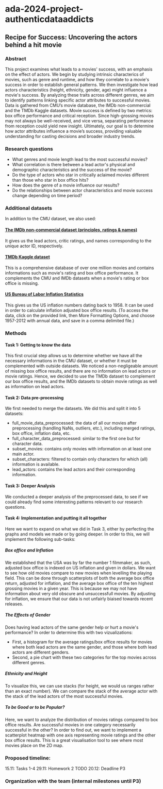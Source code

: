 # ada-2024-project-authenticdataaddicts

## Recipe for Success: Uncovering the actors behind a hit movie

### Abstract
This project examines what leads to a movies' success, with an emphasis on the effect of actors. We begin by studying intrinsic characterics of movies, such as genre and runtime, and how they correlate to a movie's success in order to establish general patterns. We then investigate how lead actors characteristics (height, ethnicity, gender, age) might influence a movie's success. By analyzing these traits across different genres, we aim to identify patterns linking specific actor attributes to successful movies. Data is gathered from CMU’s movie database, the IMDb non-commercial and the TMDb Kaggle datasets. Movie success is defined by two metrics: box office performance and critical reception. Since high-grossing movies may not always be well-received, and vice versa, separating performance from reception could yield new insight. Ultimately, our goal is to determine how actor attributes influence a movie’s success, providing valuable understanding for casting decisions and broader industry trends.

### Research questions
- What genres and movie length lead to the most successful movies?
- What correlation is there between a lead actor's physical and demographic characteristics and the success of the movie?
- Do the type of actors who star in critically aclaimed movies different than those who star in box office hits? 
- How does the genre of a movie influence our results? 
- Do the relationships between actor characteristics and movie success change depending on time period?

### Additional datasets
In addition to the CMU dataset, we also used:
#### [The IMDb non-commercial dataset (principles, ratings & names)](https://datasets.imdbws.com)
It gives us the lead actors, critic ratings, and names corresponding to the unique actor ID, respectively.
#### [TMDb Kaggle dataset](https://www.kaggle.com/datasets/asaniczka/tmdb-movies-dataset-2023-930k-movies?resource=download)
This is a comprehensive database of over one million movies and contains informations such as movie's rating and box office performance. It complements the CMU and IMDb datasets when a movie's rating or box office is missing. 
#### [US Bureau of Labor Inflation Statistics](https://data.bls.gov/timeseries/CUUR0000SA0L1E?output_view=pct_12mths)
This gives us the US inflation numbers dating back to 1958. It can be used in order to calculate inflation adjusted box office results. (To access the data, click on the provided link, then More Formatting Options, and choose 1957-2012 with annual data, and save in a comma delimited file.)

### Methods
#### Task 1: Getting to know the data
This first crucial step allows us to determine whether we have all the necessary informations in the CMU dataset, or whether it must be complemented with outside datasets. We noticed a non-negligeable amount of missing box office results, and there are no information on lead actors or movie ratings. Hence, we decided to use the TMDb dataset to complement our box office results, and the IMDb datasets to obtain movie ratings as well as information on lead actors. 
#### Task 2: Data pre-processing
We first needed to merge the datasets. We did this and split it into 5 datasets:
- full_movie_data_preprocessed: the data of all our movies after preprocessing (handling NaNs, outliers, etc.), including merged ratings, box office, inflation data, etc. 
- full_character_data_preprocessed: similar to the first one but for character data.
- subset_movies: contains only movies with information on at least one main actor.
- subset_characters: filtered to contain only characters for which (all) information is available.
- lead_actors: contains the lead actors and their corresponding information.
#### Task 3: Deeper Analysis
We conducted a deeper analysis of the preprocessed data, to see if we could already find some interesting patterns relevant to our research questions.
#### Task 4: Implementation and putting it all together
Here we want to expand on what we did in Task 3, either by perfecting the graphs and models we made or by going deeper. In order to this, we will implement the following sub-tasks:
##### Box office and Inflation
We established that the USA was by far the number 1 filmmaker, as such, adjusted box office is indexed on US inflation and given in dollars. We want to see how old movies compare to new movies when levelling the playing field. This can be done through scatterplots of both the average box office return, adjusted for inflation, and the average box office of the ten highest grossing movies in a given year. This is because we may not have information about very old obscure and unsuccessfull movies. By adjusting for inflation, we ensure that our data is not unfairly biaised towards recent releases. 
##### The Effects of Gender
Does having lead actors of the same gender help or hurt a movie's performance? In order to determine this with two vizualizations:
- First, a histogram for the average ratings/box office results for movies where both lead actors are the same gender, and those where both lead actors are different genders.
- Second, a pie chart with these two categories for the top movies across different genres.
##### Ethnicity and Height
To visualize this, we can use stacks (for height, we would us ranges rather than an exact number). We can compare the stack of the average actor with the stack of the lead actors of the most successful movies. 
##### To be Good or to be Popular? 
Here, we want to analyze the distribution of movies ratings compared to box office results. Are successful movies in one category necessarily successful in the other? In order to find out, we want to implement a scatterplot heatmap with one axis representing movie ratings and the other box office results. This is a great visualisation tool to see where most movies place on the 2D map.

### Proposed timeline:
15.11: Tasks 1-4
29.11: Homework 2
TODO
20.12: Deadline P3

### Organization with the team (internal milestones until P3)
